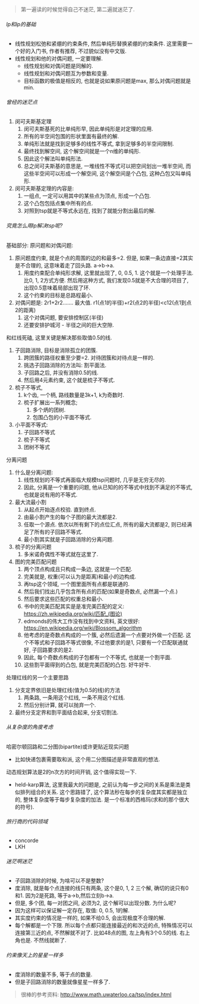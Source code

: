> 第一遍读的时候觉得自己不迷茫, 第二遍就迷茫了.

###### lp和ip的基础

- 线性规划松弛和紧绷的约束条件, 然后单纯形替换紧绷的约束条件. 这里需要一个好的入门书, 作者有推荐, 不过貌似没有中文版. 
- 线性规划和他的对偶问题, 一定要理解. 
  - 线性规划和对偶问题是同解的. 
  - 线性规划和对偶问题互为参数和变量.
  - 目标函数的极值是相反的, 也就是说如果原问题是max, 那么对偶问题就是min.

###### 曾经的迷茫点

1. 闵可夫斯基定理
   1. 闵可夫斯基死的比单纯形早, 因此单纯形是对定理的应用.
   2. 所有的半空间包围的形状里面有最终的解.
   3. 单纯形法就是找到足够多的线性不等式, 拿到足够多的半空间限制.
   4. 最终找到解空间, 这个解空间就是一个n维的单纯形.
   5. 因此这个解法叫单纯形法.
   6. 总之闵可夫斯基的意思是, 一堆线性不等式可以把空间划出一堆半空间, 而这些半空间可以形成一个解空间, 这个解空间是个凸包, 这种凸包又叫单纯形.
2. 闵可夫斯基定理的内容是:
   1. 一组点, 一定可以用其中的某些点为顶点, 形成一个凸包.
   2. 这个凸包包括点集中所有的点.
   3. 对照到tsp就是不等式永远在, 找到了就能分割出最后的解.

###### 究竟怎么用lp解决tsp呢?

基础部分: 原问题和对偶问题:

1. 原问题度约束, 就是个点的周围的边的和最多=2. 但是, 如果一条边直接=2其实是不合理的, 这意味着走了回头路. a->b->a.
   1. 用度约束配合单纯形求解, 这里就出现了, 0, 0.5, 1.  这个就是一个处理手法. 比0, 1, 2方式方便. 然后用这种方式, 我们发现0.5就是不大合理的项目了, 出现0.5意味着局部出现了环.
   2. 这个约束的目标是总路程最小.
2. 对偶问题是: 2r1+2r2……. 最大值. r1(点1的半径)+r2(点2的半径)<c12(点1到点2的距离)
   1. 这个对偶问题, 要安排控制区(半径)
   2. 还要安排护城河 - 半径之间的巨大空隙.

和红线死磕, 这里关键是解决那些取值0.5的线.

1. 子回路消除,  目标是消除孤立的团簇.
   1. 跨团簇的路径权重至少要=2. 对待团簇和对待点是一样的.
   2. 挑选子回路消除的方法叫: 割平面法.
   3. 子回路之后, 并没有消除0.5的线.
   4. 然后用4元素约束, 这个就是梳子不等式.                                                                                                                          
2. 梳子不等式, 
   1. k个齿, 一个柄, 路线数量是3k+1, k为奇数时.
   2. 梳子扩展出一系列概念; 
      1. 多个炳的团树. 
      2. 包围凸包的小平面不等式.
3. 小平面不等式: 
   1. 子回路不等式
   2. 梳子不等式
   3. 团树不等式

分离问题

1. 什么是分离问题:
   1. 线性规划的不等式再面临大规模tsp问题时, 几乎是无穷无尽的. 
   2. 因此, 分离是一个重要的问题, 他从已知的的不等式中找到不满足的不等式, 也就是说有用的不等式.
1. 最大流最小割
   1. 从起点开始逐点校验. 直到终点. 
   2. 由最小割产生的每个子图的最大流都是2. 
   3. 任取一个源点. 依次以所有剩下的点位汇点, 所有的最大流都是2, 则已经满足了所有的子回路不等式.
   4. 最小割其实就是子回路消除的分离问题.
2. 梳子的分离问题
   1. 多米诺奇偶性不等式就在这里了. 
3. 图的完美匹配问题
   1. 两个顶点构成且只构成一条边, 这就是一个匹配. 
   2. 完美就是, 权重(可以认为是距离)和最小的边构成. 
   3. 再tsp这个领域, 一个图里面所有点都是联通的.
   4. 然后我们找出几乎包含所有点的匹配(如果是奇数点, 必然漏一个点.)
   5. 然后要求这些匹配的权重总和最小. 
   6. 书中的完美匹配其实是是准完美匹配的定义: https://zh.wikipedia.org/wiki/匹配_(图论)
   7. edmonds的伟大工作没有找到中文资料, 英文很好: https://en.wikipedia.org/wiki/Blossom_algorithm
   8. 他考虑的是奇数点构成的一个簇, 必然后遗漏一个点要对外做一个匹配. 这个不等式和子回路不等式很像, 不过他要求的是1, 只要有一个匹配联通就好, 子回路要求的是2.
   9. 因此, 每个奇数点构成的子包都有一个不等式, 也就是一个割平面.
   10. 这些割平面得到的凸包, 就是完美匹配的凸包. 好牛好牛.

处理红线的另一个主要思路

1. 分支定界依旧是处理红线(值为0.5的线)的方法
   1. 两条路, 一条用这个红线, 一条不用这个红线.
   2. 然后分别计算, 就可以抛弃一个.
2. 最终分支定界和割平面结合起来, 分支切割法.

###### 从复杂度的角度考虑

哈密尔顿回路和二分图(bipartite)或许更贴近现实问题

- 比如快递包裹需要取和派, 这个用二分图描述是非常直观的想法.

动态规划算法是2的n次方的时间开销, 这个值得实现一下.

- held-karp算法, 这里我最大的问题是, 之前认为每一步之间的关系是乘法是类似排列组合的关系. 这个思路错了, 这个算法秒在每步的复杂度其实都是独立的, 整体复杂度等于每步复杂度的加法. 是一个标准的西格玛(求和的那个很大的符号).



###### 旅行商的代码领域

- concorde
- LKH



###### 迷茫啊迷茫

- 子回路消除的时候, 为啥可以不是整数?
- 度消除, 就是每个点连接的线只有两条, 这个是0, 1, 2 三个解, 确切的说只有0和1. 因为2是死路, 等于a->b,然后立刻b->a.
- 但是, 多个团, 每一对团之间, 必须为2, 这个解可以出现分数. 为什么呢?
- 因为这样可以保证解一定存在, 取值: 0, 0.5, 1的解.
- 其实度约束的情况是一样的, 如果不给0.5, 会出现极度不合理的解. 
- 每个解都是一个下限. 所以每个点都只能连接最近的和次近的点, 特殊情况可以连接第三近的点, 不然解就不对了. 比如48点的图, 左上角有3个0.5的线. 右上角也是. 不然线就断了.

###### 约束像天上的星星一样多

- 度消除的数量不多, 等于点的数量.
- 但是子回路消除的数量就像星星一样多了.

  



> 很棒的参考资料: http://www.math.uwaterloo.ca/tsp/index.html

